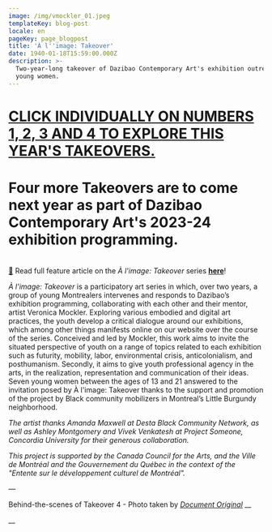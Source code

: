 ```yaml
---
image: /img/vmockler_01.jpeg
templateKey: blog-post
locale: en
pageKey: page_blogpost
title: 'À l''image: Takeover'
date: 1940-01-18T15:59:00.000Z
description: >-
  Two-year-long takeover of Dazibao Contemporary Art's exhibition outreach by 7
  young women.
---
```

# [CLICK INDIVIDUALLY ON NUMBERS 1, 2, 3 AND 4 TO EXPLORE THIS YEAR'S TAKEOVERS.](https://en.dazibao.art/a-l-image-takeover)

# Four more Takeovers are to come next year as part of Dazibao Contemporary Art's 2023-24 exhibition programming. 

\
[🔗](https://www.concordia.ca/cunews/main/stories/2023/06/14/concordia-artist-collaborates-with-black-youth-at-dazibao-gallery.html) Read full feature article on the _À l'image: Takeover_ series [**here**](https://www.concordia.ca/cunews/main/stories/2023/06/14/concordia-artist-collaborates-with-black-youth-at-dazibao-gallery.html)!

_À l'image: Takeover_ is a participatory art series in which, over two years, a group of young Montrealers intervenes and responds to Dazibao’s exhibition programming, collaborating with each other and their mentor, artist Veronica Mockler. Exploring various embodied and digital art practices, the youth develop a critical dialogue around our exhibitions, which among other things manifests online on our website over the course of the series. Conceived and led by Mockler, this work aims to invite the situated perspective of youth on a range of topics related to each exhibition such as futurity, mobility, labor, environmental crisis, anticolonialism, and posthumanism. Secondly, it aims to give youth professional agency in the arts, in the realization, representation and communication of their ideas. Seven young women between the ages of 13 and 21 answered to the invitation posed by À l'image: Takeover thanks to the support and promotion of the project by Black community mobilizers in Montreal’s Little Burgundy neighborhood.

_The artist thanks Amanda Maxwell at Desta Black Community Network, as well as Ashley Montgomery and Vivek Venkatesh at Project Someone, Concordia University for their generous collaboration._ 

_This project is supported by the Canada Council for the Arts, and the Ville de Montréal and the Gouvernement du Québec in the context of the "Entente sur le développement culturel de Montréal"._

—

Behind-the-scenes of Takeover 4 - Photo taken by [_Document Original_](https://documentoriginal.com/) __

__
